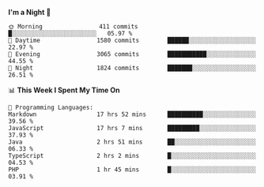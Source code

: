 <!--START_SECTION:waka-->
**I'm a Night 🦉** 

```text
🌞 Morning                411 commits         █░░░░░░░░░░░░░░░░░░░░░░░░   05.97 % 
🌆 Daytime                1580 commits        ██████░░░░░░░░░░░░░░░░░░░   22.97 % 
🌃 Evening                3065 commits        ███████████░░░░░░░░░░░░░░   44.55 % 
🌙 Night                  1824 commits        ███████░░░░░░░░░░░░░░░░░░   26.51 % 
```


📊 **This Week I Spent My Time On** 

```text
💬 Programming Languages: 
Markdown                 17 hrs 52 mins      ██████████░░░░░░░░░░░░░░░   39.56 % 
JavaScript               17 hrs 7 mins       █████████░░░░░░░░░░░░░░░░   37.93 % 
Java                     2 hrs 51 mins       ██░░░░░░░░░░░░░░░░░░░░░░░   06.33 % 
TypeScript               2 hrs 2 mins        █░░░░░░░░░░░░░░░░░░░░░░░░   04.53 % 
PHP                      1 hr 45 mins        █░░░░░░░░░░░░░░░░░░░░░░░░   03.91 % 
```


<!--END_SECTION:waka-->
